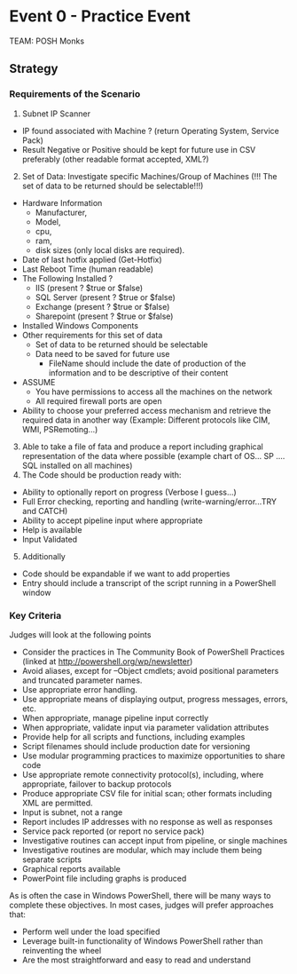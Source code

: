 Event 0 - Practice Event
========================

TEAM: POSH Monks

Strategy
-------

### Requirements of the Scenario

1. Subnet IP Scanner
  * IP found associated with Machine ? (return Operating System, Service Pack)
  * Result Negative or Positive should be kept for future use in CSV preferably (other readable format accepted, XML?)
2. Set of Data: Investigate specific Machines/Group of Machines (!!! The set of data to be returned should be selectable!!!)
  * Hardware Information
    * Manufacturer, 
    * Model, 
    * cpu, 
    * ram, 
    * disk sizes (only local disks are required).
  * Date of last hotfix applied (Get-Hotfix)
  * Last Reboot Time (human readable)
  * The Following Installed ?
    * IIS (present ? $true or $false)
    * SQL Server (present ? $true or $false)
    * Exchange (present ? $true or $false)
    * Sharepoint (present ? $true or $false)
  * Installed Windows Components
  * Other requirements for this set of data
    * Set of data to be returned should be selectable
    * Data need to be saved for future use
      * FileName should include the date of production of the information and to be descriptive of their content
  * ASSUME
    * You have permissions to access all the machines on the network
    * All required firewall ports are open
  * Ability to choose your preferred access mechanism and retrieve the required data in another way (Example: Different protocols like CIM, WMI, PSRemoting...)
3. Able to take a file of fata and produce a report including graphical representation of the data where possible (example chart of OS... SP .... SQL installed on all machines)
4. The Code should be production ready with:
  * Ability to optionally report on progress (Verbose I guess...)
  * Full Error checking, reporting and handling (write-warning/error...TRY and CATCH)
  * Ability to accept pipeline input where appropriate 
  * Help is available
  * Input Validated
5. Additionally
  * Code should be expandable if we want to add properties
  * Entry should include a transcript of the script running in a PowerShell window
 
  
### Key Criteria

Judges will look at the following points

  * Consider the practices in The Community Book of PowerShell Practices (linked at http://powershell.org/wp/newsletter)
  * Avoid aliases, except for –Object cmdlets; avoid positional parameters and truncated parameter names.
  * Use appropriate error handling.
  * Use appropriate means of displaying output, progress messages, errors, etc.
  * When appropriate, manage pipeline input correctly
  * When appropriate, validate input via parameter validation attributes
  * Provide help for all scripts and functions, including examples
  * Script filenames should include production date for versioning
  * Use modular programming practices to maximize opportunities to share code
  * Use appropriate remote connectivity protocol(s), including, where appropriate, failover to backup protocols
  * Produce appropriate CSV file for initial scan; other formats including XML are permitted.
  * Input is subnet, not a range
  * Report includes IP addresses with no response as well as responses
  * Service pack reported (or report no service pack)
  * Investigative routines can accept input from pipeline, or single machines
  * Investigative routines are modular, which may include them being separate scripts
  * Graphical reports available
  * PowerPoint file including graphs is produced

As is often the case in Windows PowerShell, there will be many ways to complete these objectives. In most cases, judges will prefer approaches that:
  * Perform well under the load specified
  * Leverage built-in functionality of Windows PowerShell rather than reinventing the wheel
  * Are the most straightforward and easy to read and understand

